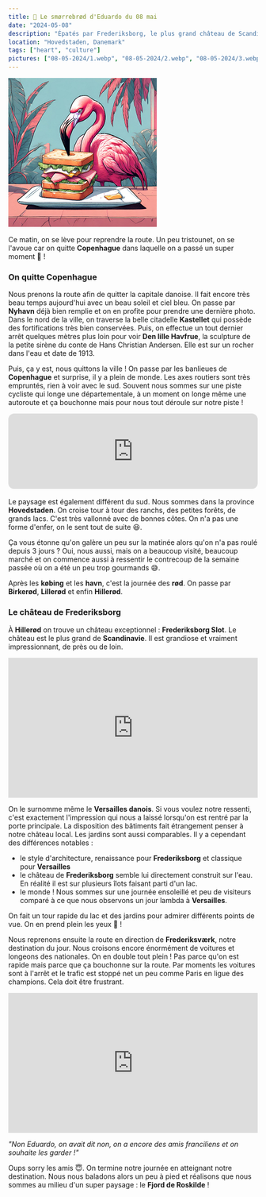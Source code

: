 ```yaml
---
title: 🥪 Le smørrebrød d'Eduardo du 08 mai
date: "2024-05-08"
description: "Épatés par Frederiksborg, le plus grand château de Scandinavie !"
location: "Hovedstaden, Danemark"
tags: ["heart", "culture"]
pictures: ["08-05-2024/1.webp", "08-05-2024/2.webp", "08-05-2024/3.webp", "08-05-2024/4.webp", "08-05-2024/5.webp", "08-05-2024/6.webp", "08-05-2024/7.webp", "08-05-2024/8.webp", "08-05-2024/9.webp", "08-05-2024/10.webp", "08-05-2024/11.webp", "08-05-2024/12.webp"]
---
```


![Smorrebrod d'Eduardo](../smorrebrod_eduardo.png)

Ce matin, on se lève pour reprendre la route. Un peu tristounet, on se l'avoue car on quitte **Copenhague** dans laquelle on a passé un super moment 🤗 !

### On quitte Copenhague 

Nous prenons la route afin de quitter la capitale danoise. Il fait encore très beau temps aujourd'hui avec un beau soleil et ciel bleu. On passe par **Nyhavn** déjà bien remplie et on en profite pour prendre une dernière photo. Dans le nord de la ville, on traverse la belle citadelle **Kastellet** qui possède des fortifications très bien conservées. Puis, on effectue un tout dernier arrêt quelques mètres plus loin pour voir **Den lille Havfrue**, la sculpture de la petite sirène du conte de Hans Christian Andersen. Elle est sur un rocher dans l'eau et date de 1913.

Puis, ça y est, nous quittons la ville ! On passe par les banlieues de **Copenhague** et surprise, il y a plein de monde. Les axes routiers sont très empruntés, rien à voir avec le sud. Souvent nous sommes sur une piste cycliste qui longe une départementale, à un moment on longe même une autoroute et ça bouchonne mais pour nous tout déroule sur notre piste !

<iframe style="border-radius:12px" src="https://open.spotify.com/embed/track/0hKF8N8aflF1uDzEEnPr2j?utm_source=generator" width="100%" height="152" frameBorder="0" allow="autoplay; clipboard-write; encrypted-media; picture-in-picture" loading="lazy"></iframe>

Le paysage est également différent du sud. Nous sommes dans la province **Hovedstaden**. On croise tour à tour des ranchs, des petites forêts, de grands lacs. C'est très vallonné avec de bonnes côtes. On n'a pas une forme d'enfer, on le sent tout de suite 😆.

Ça vous étonne qu'on galère un peu sur la matinée alors qu'on n'a pas roulé depuis 3 jours ? Oui, nous aussi, mais on a beaucoup visité, beaucoup marché et on commence aussi à ressentir le contrecoup de la semaine passée où on a été un peu trop gourmands 😅.


Après les **købing** et les **havn**, c'est la journée des **rød**. On passe par **Birkerød**, **Lillerød** et enfin **Hillerød**.

### Le château de Frederiksborg

À **Hillerød** on trouve un château exceptionnel : **Frederiksborg Slot**. Le château est le plus grand de **Scandinavie**. Il est grandiose et vraiment impressionnant, de près ou de loin.

<div style="width: 100%; height: 0; position: relative; padding-bottom: 56%;"><iframe src="https://giphy.com/embed/1pA2TskF33668iVDaW" style="top: 0; left: 0; width: 100%; height: 100%; position: absolute; border: 0;" allowfullscreen scrolling="no" allow="encrypted-media;" class="giphy-embed"></iframe></div>

On le surnomme même le **Versailles danois**. Si vous voulez notre ressenti, c'est exactement l'impression qui nous a laissé lorsqu'on est rentré par la porte principale. La disposition des bâtiments fait étrangement penser à notre château local. Les jardins sont aussi comparables. Il y a cependant des différences notables :

- le style d'architecture, renaissance pour **Frederiksborg** et classique pour **Versailles**
- le château de **Frederiksborg** semble lui directement construit sur l'eau. En réalité il est sur plusieurs îlots faisant parti d'un lac.
- le monde ! Nous sommes sur une journée ensoleillé et peu de visiteurs comparé à ce que nous observons un jour lambda à **Versailles**.

On fait un tour rapide du lac et des jardins pour admirer différents points de vue. On en prend plein les yeux 🤩 !

Nous reprenons ensuite la route en direction de **Frederiksværk**, notre destination du jour. Nous croisons encore énormément de voitures et longeons des nationales. On en double tout plein ! Pas parce qu'on est rapide mais parce que ça bouchonne sur la route. Par moments les voitures sont à l'arrêt et le trafic est stoppé net un peu comme Paris en ligue des champions. Cela doit être frustrant.

<div style="width: 100%; height: 0; position: relative; padding-bottom: 56%;"><iframe src="https://giphy.com/embed/S100e4ef9mDleByH8T" style="top: 0; left: 0; width: 100%; height: 100%; position: absolute; border: 0;" allowfullscreen scrolling="no" allow="encrypted-media;" class="giphy-embed"></iframe></div>

*"Non Eduardo, on avait dit non, on a encore des amis franciliens et on souhaite les garder !"*

Oups sorry les amis 😇. On termine notre journée en atteignant notre destination. Nous nous baladons alors un peu à pied et réalisons que nous sommes au milieu d'un super paysage : le **Fjord de Roskilde** !
